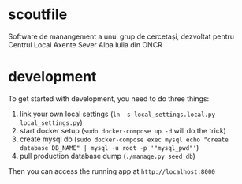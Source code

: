 scoutfile
=========

Software de manangement a unui grup de cercetași, dezvoltat pentru Centrul Local Axente Sever Alba Iulia din ONCR


development
===========

To get started with development, you need to do three things:


1. link your own local settings (`ln -s local_settings.local.py local_settings.py`)
2. start docker setup (`sudo docker-compose up -d` will do the trick)
3. create mysql db (`sudo docker-compose exec mysql echo "create database DB_NAME" | mysql -u root -p '"mysql_pwd"'`) 
3. pull production database dump (`./manage.py seed_db`)

Then you can access the running app at `http://localhost:8000`
